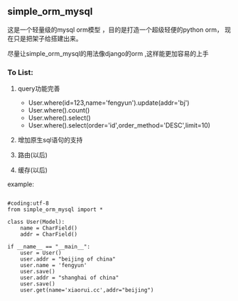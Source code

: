 ## simple_orm_mysql

这是一个轻量级的mysql orm模型 ，目的是打造一个超级轻便的python orm， 现在只是把架子给搭建出来。

尽量让simple_orm_mysql的用法像django的orm ,这样能更加容易的上手

### To List:
1. query功能完善
    * User.where(id=123,name='fengyun').update(addr='bj')
    * User.where().count()
    * User.where().select()
    * User.where().select(order='id',order_method='DESC',limit=10)

2. 增加原生sql语句的支持

3. 路由(以后)

4. 缓存(以后)



example:

```

#coding:utf-8
from simple_orm_mysql import *

class User(Model):
    name = CharField()
    addr = CharField()

if __name__ == "__main__":
    user = User()
    user.addr = "beijing of china"
    user.name = 'fengyun'
    user.save()
    user.addr = "shanghai of china"
    user.save()
    user.get(name='xiaorui.cc',addr="beijing")

```
